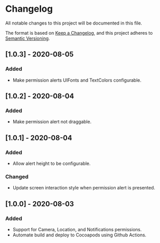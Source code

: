 # Changelog
All notable changes to this project will be documented in this file.

The format is based on [Keep a Changelog](https://keepachangelog.com/en/1.0.0/),
and this project adheres to [Semantic Versioning](https://semver.org/spec/v2.0.0.html).

## [1.0.3] - 2020-08-05
### Added
- Make permission alerts UIFonts and TextColors configurable.

## [1.0.2] - 2020-08-04
### Added
- Make permission alert not draggable.

## [1.0.1] - 2020-08-04
### Added
- Allow alert height to be configurable.

### Changed
- Update screen interaction style when permission alert is presented.

## [1.0.0] - 2020-08-03
### Added
- Support for Camera, Location, and Notifications permissions.
- Automate build and deploy to Cocoapods using Github Actions.
